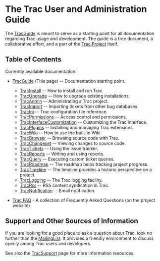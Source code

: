 # The Trac User and Administration Guide


The [TracGuide](trac-guide) is meant to serve as a starting point for all documentation regarding Trac usage and development. The guide is a free document, a collaborative effort, and a part of the [ Trac Project](http://projects.edgewall.com/trac/) itself.

## Table of Contents


Currently available documentation:

- [TracGuide](trac-guide) (This page)  -- Documentation starting point.

  - [TracInstall](trac-install) -- How to install and run Trac.
  - [TracUpgrade](trac-upgrade) -- How to upgrade existing installations.
  - [TracAdmin](trac-admin) -- Administrating a Trac project.
  - [TracImport](trac-import) -- Importing tickets from other bug databases.
  - [TracIni](trac-ini) -- Trac configuration file reference. 
  - [TracPermissions](trac-permissions) -- Access control and permissions.
  - [TracInterfaceCustomization](trac-interface-customization) -- Customizing the Trac interface.
  - [TracPlugins](trac-plugins) -- Installing and managing Trac extensions.
  - [TracWiki](trac-wiki) -- How to use the built-in Wiki.
  - [TracBrowser](trac-browser) -- Browsing source code with Trac.
  - [TracChangeset](trac-changeset) -- Viewing changes to source code.
  - [TracTickets](trac-tickets) -- Using the issue tracker.
  - [TracReports](trac-reports) -- Writing and using reports.
  - [TracQuery](trac-query) -- Executing custom ticket queries.
  - [TracRoadmap](trac-roadmap) -- The roadmap helps tracking project progress.
  - [TracTimeline](trac-timeline) -- The timeline provides a historic perspective on a project.
  - [TracLogging](trac-logging) -- The Trac logging facility.
  - [TracRss](trac-rss) -- RSS content syndication in Trac.
  - [TracNotification](trac-notification) -- Email notification.

- [ Trac FAQ](http://projects.edgewall.com/trac/wiki/TracFaq) - A collection of Frequently Asked Questions (on the project website)

## Support and Other Sources of Information


If you are looking for a good place to ask a question about Trac, look no further than the [ MailingList](http://projects.edgewall.com/trac/wiki/MailingList). It provides a friendly environment to discuss openly among Trac users and developers.


See also the [TracSupport](trac-support) page for more information resources.
